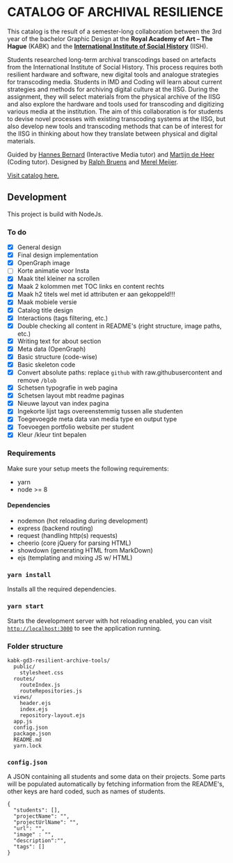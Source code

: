 # **CATALOG OF ARCHIVAL RESILIENCE**
This catalog is the result of a semester-long collaboration between the 3rd year of the bachelor Graphic Design at the **Royal Academy of Art – The Hague** (KABK) and the **[International Institute of Social History](https://iisg.amsterdam/nl)** (IISH).

Students researched long-term archival transcodings based on artefacts from the International Institute of Social History. This process requires both resilient hardware and software, new digital tools and analogue strategies for transcoding media. Students in IMD and Coding will learn about current strategies and methods for archiving digital culture at the IISG. During the assignment, they will select materials from the physical archive of the IISG and also explore the hardware and tools used for transcoding and digitizing various media at the institution. The aim of this collaboration is for students to devise novel processes with existing transcoding systems at the IISG, but also develop new tools and transcoding methods that can be of interest for the IISG in thinking about how they translate between physical and digital materials.

Guided by [Hannes Bernard](http://www.sulsolsal.com) (Interactive Media tutor) and [Martijn de Heer](http://www.aptoptout.studio) (Coding tutor). Designed by [Ralph Bruens](http://ralphbruens.com) and [Merel Meijer](http://merelmeijer.com).

[Visit catalog here.](https://catalog-of-archival-resilience.herokuapp.com/)

## Development
This project is build with NodeJs.

### To do

- [x] General design
- [x] Final design implementation
- [x] OpenGraph image
- [ ] Korte animatie voor Insta
- [x] Maak titel kleiner na scrollen
- [x] Maak 2 kolommen met TOC links en content rechts
- [x] Maak h2 titels wel met id attributen er aan gekoppeld!!!
- [x] Maak mobiele versie
- [x] Catalog title design
- [x] Interactions (tags filtering, etc.)
- [x] Double checking all content in README's (right structure, image paths, etc.)
- [x] Writing text for about section
- [x] Meta data (OpenGraph)
- [x] Basic structure (code-wise)
- [x] Basic skeleton code 
- [x] Convert absolute paths: replace `github` with raw.githubusercontent and remove `/blob`
- [x] Schetsen typografie in web pagina
- [x] Schetsen layout mbt readme paginas
- [x] Nieuwe layout van index pagina
- [x] Ingekorte lijst tags overeenstemmig tussen alle studenten
- [x] Toegevoegde meta data van media type en output type
- [x] Toevoegen portfolio website per student
- [x] Kleur /kleur tint bepalen

### Requirements
Make sure your setup meets the following requirements:

- yarn
- node >= 8

#### Dependencies

- nodemon (hot reloading during development)
- express (backend routing)
- request (handling http(s) requests)
- cheerio (core jQuery for parsing HTML)
- showdown (generating HTML from MarkDown)
- ejs (templating and mixing JS w/ HTML)

### `yarn install`

Installs all the required dependencies.

### `yarn start`
Starts the development server with hot reloading enabled, you can visit [`http://localhost:3000`](http://localhost:3000) to see the application running.

### Folder structure
```
kabk-gd3-resilient-archive-tools/
  public/
    stylesheet.css
  routes/
    routeIndex.js
    routeRepositories.js
  views/
    header.ejs
    index.ejs
    repository-layout.ejs
  app.js
  config.json
  package.json
  README.md
  yarn.lock
```
### `config.json`
A JSON containing all students and some data on their projects. Some parts will be populated automatically by fetching information from the README's, other keys are hard coded, such as names of students.

```
{
  "students": [],
  "projectName": "",
  "projectUrlName": "",
  "url": "",
  "image" : "",
  "description":"",
  "tags": []
}
```
